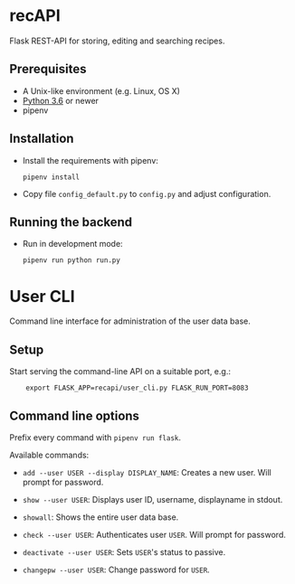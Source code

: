 # recAPI

Flask REST-API for storing, editing and searching recipes.


## Prerequisites

* A Unix-like environment (e.g. Linux, OS X)
* [Python 3.6](http://python.org/) or newer
* pipenv


## Installation

* Install the requirements with pipenv:

    ```
    pipenv install
    ```
* Copy file `config_default.py` to `config.py` and adjust configuration.

## Running the backend

* Run in development mode:

    ```
    pipenv run python run.py
    ```


# User CLI

Command line interface for administration of the user data base.

## Setup

Start serving the command-line API on a suitable port, e.g.:

```
    export FLASK_APP=recapi/user_cli.py FLASK_RUN_PORT=8083
```

## Command line options

Prefix every command with `pipenv run flask`.

Available commands:

* `add --user USER --display DISPLAY_NAME`: Creates a new user. Will prompt for password.

* `show --user USER`:  Displays user ID, username, displayname in stdout.

* `showall`: Shows the entire user data base.

* `check --user USER`: Authenticates user `USER`. Will prompt for password.

* `deactivate --user USER`: Sets `USER`'s status to passive.

* `changepw --user USER`: Change password for `USER`.
